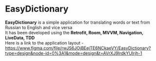 # EasyDictionary
**EasyDictionary** is a simple application for translating words or text from Russian to English and vice versa <br />
 It has been developed using the **Retrofit, Room, MVVM, Navigation, LiveData, TDD** <br />
 Here is a link to the application layout - https://www.figma.com/file/rwJS6JOjBEejTE6NCkaeVY/EasyDictionary?type=design&node-id=0%3A1&mode=design&t=AVrXJ9IrdkYUIrjh-1
